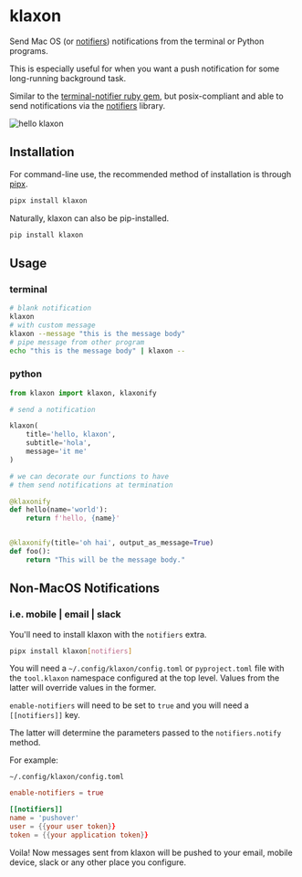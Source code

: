 # klaxon

Send Mac OS (or [notifiers][notifiers]) notifications from the terminal or Python programs.

This is especially useful for when you want a push notification 
for some long-running background task.

Similar to the [terminal-notifier ruby gem][terminal-notifier],
but posix-compliant and able to send notifications via
the [notifiers][notifiers] library.

![hello klaxon](https://github.com/knowsuchagency/klaxon/blob/master/static/recording.gif)

## Installation
For command-line use, the recommended method of installation is through [pipx].
```bash
pipx install klaxon
```
Naturally, klaxon can also be pip-installed.
```bash
pip install klaxon
```

## Usage

### terminal

```bash
# blank notification
klaxon
# with custom message
klaxon --message "this is the message body"
# pipe message from other program
echo "this is the message body" | klaxon --
```

### python

```python
from klaxon import klaxon, klaxonify

# send a notification

klaxon(
    title='hello, klaxon',
    subtitle='hola',
    message='it me'
)

# we can decorate our functions to have
# them send notifications at termination

@klaxonify
def hello(name='world'):
    return f'hello, {name}'


@klaxonify(title='oh hai', output_as_message=True)
def foo():
    return "This will be the message body."

```

## Non-MacOS Notifications 

### i.e. mobile | email | slack

You'll need to install klaxon with the `notifiers` extra.

```bash
pipx install klaxon[notifiers]
```

You will need a `~/.config/klaxon/config.toml` or `pyproject.toml` file with the
`tool.klaxon` namespace configured at the top level. Values from the latter will
override values in the former.

`enable-notifiers` will need to be set to `true` and you will need a `[[notifiers]]` key.

The latter will determine the parameters passed to the `notifiers.notify` method.

For example:

`~/.config/klaxon/config.toml`
```toml
enable-notifiers = true

[[notifiers]]
name = 'pushover'
user = {{your user token}}
token = {{your application token}}
```

Voila! Now messages sent from klaxon will be pushed to your email, mobile device, slack or any
other place you configure.


[terminal-notifier]: https://github.com/julienXX/terminal-notifier
[pipx]: https://github.com/pipxproject/pipx
[osascript]: https://apple.stackexchange.com/questions/57412/how-can-i-trigger-a-notification-center-notification-from-an-applescript-or-shel/115373#115373
[notifiers]: https://github.com/notifiers/notifiers